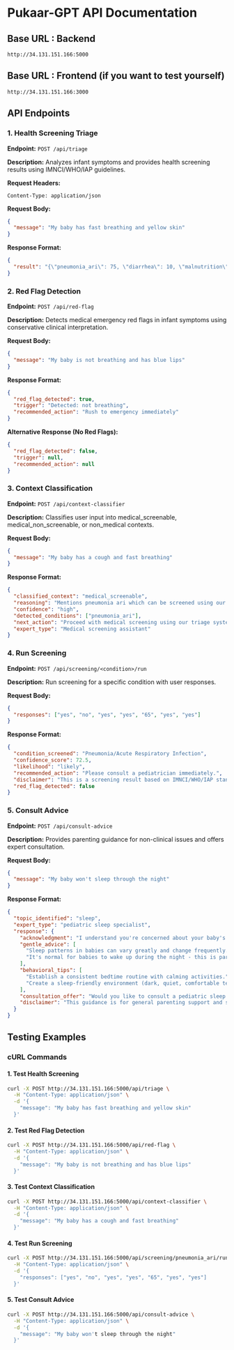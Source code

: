 # Pukaar-GPT API Documentation

## Base URL : Backend
```
http://34.131.151.166:5000
```

## Base URL : Frontend (if you want to test yourself)
```
http://34.131.151.166:3000
```

## API Endpoints

### 1. Health Screening Triage
**Endpoint:** `POST /api/triage`

**Description:** Analyzes infant symptoms and provides health screening results using IMNCI/WHO/IAP guidelines.

**Request Headers:**
```
Content-Type: application/json
```

**Request Body:**
```json
{
  "message": "My baby has fast breathing and yellow skin"
}
```

**Response Format:**
```json
{
  "result": "{\"pneumonia_ari\": 75, \"diarrhea\": 10, \"malnutrition\": 5, \"neonatal_sepsis\": 15, \"neonatal_jaundice\": 85, \"looks_normal\": 10, \"screenable\": true, \"response\": \"Fast breathing and chest symptoms detected. This could indicate respiratory issues. Please consult a pediatrician immediately.\"}"
}
```

### 2. Red Flag Detection
**Endpoint:** `POST /api/red-flag`

**Description:** Detects medical emergency red flags in infant symptoms using conservative clinical interpretation.

**Request Body:**
```json
{
  "message": "My baby is not breathing and has blue lips"
}
```

**Response Format:**
```json
{
  "red_flag_detected": true,
  "trigger": "Detected: not breathing",
  "recommended_action": "Rush to emergency immediately"
}
```

**Alternative Response (No Red Flags):**
```json
{
  "red_flag_detected": false,
  "trigger": null,
  "recommended_action": null
}
```

### 3. Context Classification
**Endpoint:** `POST /api/context-classifier`

**Description:** Classifies user input into medical_screenable, medical_non_screenable, or non_medical contexts.

**Request Body:**
```json
{
  "message": "My baby has a cough and fast breathing"
}
```

**Response Format:**
```json
{
  "classified_context": "medical_screenable",
  "reasoning": "Mentions pneumonia ari which can be screened using our system",
  "confidence": "high",
  "detected_conditions": ["pneumonia_ari"],
  "next_action": "Proceed with medical screening using our triage system",
  "expert_type": "Medical screening assistant"
}
```


### 4. Run Screening
**Endpoint:** `POST /api/screening/<condition>/run`

**Description:** Run screening for a specific condition with user responses.

**Request Body:**
```json
{
  "responses": ["yes", "no", "yes", "yes", "65", "yes", "yes"]
}
```

**Response Format:**
```json
{
  "condition_screened": "Pneumonia/Acute Respiratory Infection",
  "confidence_score": 72.5,
  "likelihood": "likely",
  "recommended_action": "Please consult a pediatrician immediately.",
  "disclaimer": "This is a screening result based on IMNCI/WHO/IAP standards and not a medical diagnosis.",
  "red_flag_detected": false
}
```

### 5. Consult Advice
**Endpoint:** `POST /api/consult-advice`

**Description:** Provides parenting guidance for non-clinical issues and offers expert consultation.

**Request Body:**
```json
{
  "message": "My baby won't sleep through the night"
}
```

**Response Format:**
```json
{
  "topic_identified": "sleep",
  "expert_type": "pediatric sleep specialist",
  "response": {
    "acknowledgment": "I understand you're concerned about your baby's sleep. This is a common parenting challenge.",
    "gentle_advice": [
      "Sleep patterns in babies can vary greatly and change frequently.",
      "It's normal for babies to wake up during the night - this is part of healthy development."
    ],
    "behavioral_tips": [
      "Establish a consistent bedtime routine with calming activities.",
      "Create a sleep-friendly environment (dark, quiet, comfortable temperature)."
    ],
    "consultation_offer": "Would you like to consult a pediatric sleep specialist? We can help you book an appointment.",
    "disclaimer": "This guidance is for general parenting support and should not replace professional medical advice."
  }
}
```





## Testing Examples

### cURL Commands

#### 1. Test Health Screening
```bash
curl -X POST http://34.131.151.166:5000/api/triage \
  -H "Content-Type: application/json" \
  -d '{
    "message": "My baby has fast breathing and yellow skin"
  }'
```

#### 2. Test Red Flag Detection
```bash
curl -X POST http://34.131.151.166:5000/api/red-flag \
  -H "Content-Type: application/json" \
  -d '{
    "message": "My baby is not breathing and has blue lips"
  }'
```

#### 3. Test Context Classification
```bash
curl -X POST http://34.131.151.166:5000/api/context-classifier \
  -H "Content-Type: application/json" \
  -d '{
    "message": "My baby has a cough and fast breathing"
  }'
```

#### 4. Test Run Screening
```bash
curl -X POST http://34.131.151.166:5000/api/screening/pneumonia_ari/run \
  -H "Content-Type: application/json" \
  -d '{
    "responses": ["yes", "no", "yes", "yes", "65", "yes", "yes"]
  }'
```

#### 5. Test Consult Advice
```bash
curl -X POST http://34.131.151.166:5000/api/consult-advice \
  -H "Content-Type: application/json" \
  -d '{
    "message": "My baby won't sleep through the night"
  }'
```

